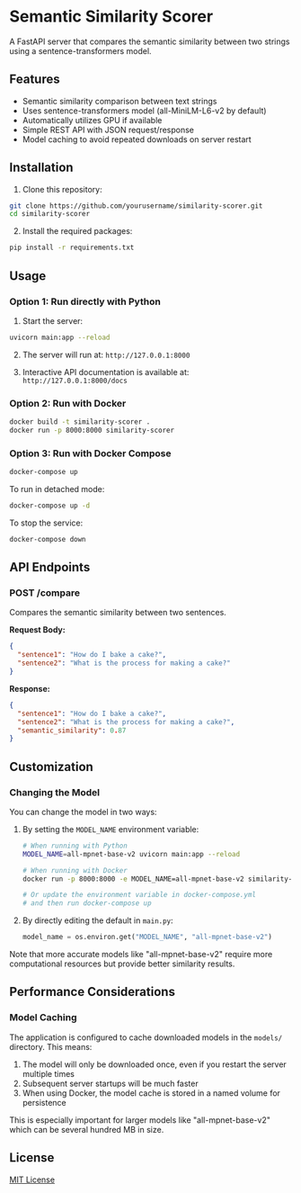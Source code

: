 # Semantic Similarity Scorer

A FastAPI server that compares the semantic similarity between two strings using a sentence-transformers model.

## Features

- Semantic similarity comparison between text strings
- Uses sentence-transformers model (all-MiniLM-L6-v2 by default)
- Automatically utilizes GPU if available
- Simple REST API with JSON request/response
- Model caching to avoid repeated downloads on server restart

## Installation

1. Clone this repository:
```bash
git clone https://github.com/yourusername/similarity-scorer.git
cd similarity-scorer
```

2. Install the required packages:
```bash
pip install -r requirements.txt
```

## Usage

### Option 1: Run directly with Python

1. Start the server:
```bash
uvicorn main:app --reload
```

2. The server will run at: `http://127.0.0.1:8000`

3. Interactive API documentation is available at: `http://127.0.0.1:8000/docs`

### Option 2: Run with Docker

```bash
docker build -t similarity-scorer .
docker run -p 8000:8000 similarity-scorer
```

### Option 3: Run with Docker Compose

```bash
docker-compose up
```

To run in detached mode:
```bash
docker-compose up -d
```

To stop the service:
```bash
docker-compose down
```

## API Endpoints

### POST /compare

Compares the semantic similarity between two sentences.

**Request Body:**
```json
{
  "sentence1": "How do I bake a cake?",
  "sentence2": "What is the process for making a cake?"
}
```

**Response:**
```json
{
  "sentence1": "How do I bake a cake?",
  "sentence2": "What is the process for making a cake?",
  "semantic_similarity": 0.87
}
```

## Customization

### Changing the Model

You can change the model in two ways:

1. By setting the `MODEL_NAME` environment variable:

   ```bash
   # When running with Python
   MODEL_NAME=all-mpnet-base-v2 uvicorn main:app --reload
   
   # When running with Docker
   docker run -p 8000:8000 -e MODEL_NAME=all-mpnet-base-v2 similarity-scorer
   
   # Or update the environment variable in docker-compose.yml
   # and then run docker-compose up
   ```

2. By directly editing the default in `main.py`:

   ```python
   model_name = os.environ.get("MODEL_NAME", "all-mpnet-base-v2")
   ```

Note that more accurate models like "all-mpnet-base-v2" require more computational resources but provide better similarity results.

## Performance Considerations

### Model Caching

The application is configured to cache downloaded models in the `models/` directory. This means:

1. The model will only be downloaded once, even if you restart the server multiple times
2. Subsequent server startups will be much faster
3. When using Docker, the model cache is stored in a named volume for persistence

This is especially important for larger models like "all-mpnet-base-v2" which can be several hundred MB in size.

## License

[MIT License](LICENSE)
